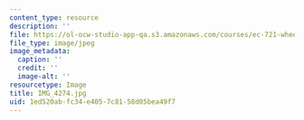 ```yaml
---
content_type: resource
description: ''
file: https://ol-ocw-studio-app-qa.s3.amazonaws.com/courses/ec-721-wheelchair-design-in-developing-countries-spring-2009/1ed520abfc34e4057c8158d05bea49f7_IMG_4274.jpg
file_type: image/jpeg
image_metadata:
  caption: ''
  credit: ''
  image-alt: ''
resourcetype: Image
title: IMG_4274.jpg
uid: 1ed520ab-fc34-e405-7c81-58d05bea49f7
---
```

